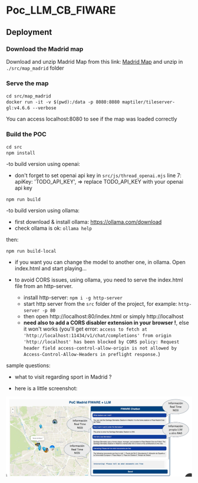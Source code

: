 # Poc_LLM_CB_FIWARE

## Deployment 

### Download the Madrid map

Download and unzip Madrid Map from this link: [Madrid Map](https://drive.upm.es/s/KwIzcJl42CTque7) and unzip in `./src/map_madrid` folder

### Serve the map

```
cd src/map_madrid
docker run -it -v $(pwd):/data -p 8080:8080 maptiler/tileserver-gl:v4.6.6 --verbose
``` 
You can access localhost:8080 to see if the map was loaded correctly

### Build the POC
```
cd src
npm install
```
-to build version using openai:
- don't forget to set openai api key in `src/js/thread_openai.mjs` line 7: apiKey: 'TODO_API_KEY', => replace TODO_API_KEY with your openai api key
```
npm run build
```

-to build version using ollama:

- first download & install ollama: https://ollama.com/download
- check ollama is ok: `ollama help`

then:
```
npm run build-local
```
- if you want you can change the model to another one, in ollama.
Open index.html and start playing...

- to avoid CORS issues, using ollama, you need to serve the index.html file from an http-server.
    - install http-server: `npm i -g http-server`
    - start http server from the `src` folder of the project, for example: `http-server -p 80`
    - then open http://localhost:80/index.html or simply http://localhost
    - **need also to add a CORS disabler extension in your browser !**, else it won't works (you'll get error: ```access to fetch at 'http://localhost:11434/v1/chat/completions' from origin 'http://localhost' has been blocked by CORS policy: Request header field access-control-allow-origin is not allowed by Access-Control-Allow-Headers in preflight response.```)

sample questions:
- what to visit regarding sport in Madrid ?

- here is a little screenshot:

![Screenshot](./img/screen1.jpeg)